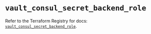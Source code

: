 # `vault_consul_secret_backend_role`

Refer to the Terraform Registry for docs: [`vault_consul_secret_backend_role`](https://registry.terraform.io/providers/hashicorp/vault/4.8.0/docs/resources/consul_secret_backend_role).
